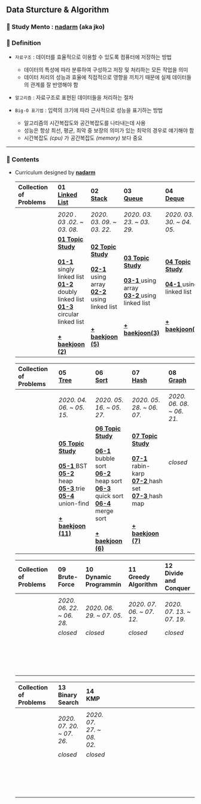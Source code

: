## Data Sturcture & Algorithm

### :runner: Study Mento  : [**nadarm**](https://github.com/nadarm/42-algorithm) (aka jko)

### :memo: Definition
- `자료구조` : 데이터를 효율적으로 이용할 수 있도록 컴퓨터에 저장하는 방법
    - 데이터의 특성에 따라 분류하여 구성하고 저장 및 처리하는 모든 작업을 의미
    - 데이터 처리의 성능과 효율에 직접적으로 영향을 끼치기 때문에 실제 데이터들의 관계를 잘 반영해야 함
- `알고리즘` : 자료구조로 표현된 데이터들을 처리하는 절차

- `Big-O 표기법` : 입력의 크기에 따라 근사적으로 성능을 표기하는 방법
    - 알고리즘의 시간복잡도와 공간복잡도를 나타내는데 사용
    - 성능은 항상 최선, 평균, 최악 중 보장의 의미가 있는 최악의 경우로 얘기해야 함
    - 시간복잡도 _(cpu)_ 가 공간복잡도 _(memory)_ 보다 중요
---

### :memo: Contents
- Curriculum designed by [**nadarm**](https://github.com/nadarm/42-algorithm)

    | Collection of　 <br>Problems　  | __01__ <br> [__Linked List__](https://github.com/nadarm/42-algorithm/tree/master/linked_list#linked-list) | __02__ <br> [__Stack__](https://github.com/nadarm/42-algorithm/tree/master/stack#stack) | __03__ <br> [__Queue__](https://github.com/nadarm/42-algorithm/tree/master/queue#queue) | __04__ <br> [__Deque__](https://github.com/nadarm/42-algorithm/tree/master/deque#deque) |
    |:---|:---|:---|:---|:---|
    ||||||
    | 　 | *2020 . 03 .02. ~ 03. 08.*  | *2020. 03. 09. ~ 03. 22.* | *2020. 03. 23. ~ 03. 29.* | *2020. 03. 30. ~ 04. 05.* |
    | 　 |  [__01 Topic Study__ ](/01_linked_list#1-linked-list) <br><br> [__01-1__ ](/01_linked_list/1_singly_linked_list)singly linked list <br> [__01-2__ ](/01_linked_list/2_doubly_linked_list)doubly linked list <br> [__01-3__ ](/01_linked_list/3_circular_linked_list)circular linked list<br><br> [__+ baekjoon (2)__ ](/01_linked_list/4_baekjoon) | [__02 Topic Study__ ](/02_stack#2-stack) <br><br>[__02-1__ ](/02_stack/1_stack_using_array)using array<br>  [__02-2__ ](/02_stack/2_stack_using_linked_list)using linked list<br><br><br> [__+ baekjoon (5)__ ](/02_stack/3_baekjoon)  |  [__03 Topic Study__ ](/03_queue#3-queue) <br><br> [__03-1__ ](/03_queue/1_queue_using_array)using array <br> [__03-2__ ](/03_queue/2_queue_using_linked_list)using linked list <br><br><br> [__+ baekjoon(3)__ ](/03_queue/3_baekjoon)  |  [__04 Topic Study__ ](/04_deque#4-deque) <br><br>[__04-1__ ](/04_deque/1_deque_using_linked_list)using linked list <br><br><br><br> [__+ baekjoon(3)__ ](/04_deque/2_baekjoon)|
    
    | Collection of　 <br>Problems　 | __05__ <br> [__Tree__](https://github.com/nadarm/42-algorithm/tree/master/tree#tree) | __06__ <br> [__Sort__](https://github.com/nadarm/42-algorithm/tree/master/sort#sort) | __07__ <br> [__Hash__](https://github.com/nadarm/42-algorithm/tree/master/hash#hash) | __08__ <br> [__Graph__](https://github.com/nadarm/42-algorithm/tree/master/graph#graph) |
    |:---|:---|:---|:---|:---|
    ||||||
    | 　 | *2020. 04. 06. ~ 05. 15.* | *2020. 05. 16. ~ 05. 27.* | *2020. 05. 28. ~ 06. 07.* | *2020. 06. 08. ~ 06. 21.* |
    | 　 |[__05 Topic Study__ ](/05_tree#5-tree) <br><br>[__05-1__ ](/05_tree/1_binary_search_tree)BST <br> [__05-2__ ](/05_tree/2_heap)heap <br> [__05-3__ ](/05_tree/3_trie)trie <br> [__05-4__ ](/05_tree/4_union_find)union-find<br><br> [__+ baekjoon (11)__ ](/05_tree/5_baekjoon) | [__06 Topic Study__ ](/06_sort#6-sort) <br><br> [__06-1__ ](/06_sort/1_bubble_sort)bubble sort <br> [__06-2__ ](/06_sort/2_heap_sort)heap sort <br> [__06-3__ ](/06_sort/3_quick_sort)quick sort <br> [__06-4__ ](/06_sort/4_merge_sort)merge sort <br><br> [__+ baekjoon (6)__ ](/06_sort/5_baekjoon) | [__07 Topic Study__ ](/07_hash#7-hash) <br><br> [__07-1__ ](/07_hash/1_rabin_karp)rabin-karp <br> [__07-2__ ](/07_hash/2_hash_set)hash set <br> [__07-3__ ](/07_hash/3_hash_map)hash map <br><br><br> [__+ baekjoon (7)__ ](/07_hash/4_baekjoon)  | _closed_ <br><br><br><br><br><br><br><br> |

    | Collection of　 <br>Problems　| __09__ <br>  __Brute-Force__ |__10__ <br> __Dynamic Programmin__ | __11__ <br> __Greedy Algorithm__ | __12__ <br> __Divide and Conquer__ |
    |:---|:---|:---|:---|:---|
    ||||||
    | 　 | *2020. 06. 22. ~ 06. 28.* | *2020. 06. 29. ~ 07. 05.* | *2020. 07. 06. ~ 07. 12.* | *2020. 07. 13. ~ 07. 19.* |
    | 　 | _closed_ <br><br><br><br><br><br> | _closed_ <br><br><br><br><br><br> | _closed_ <br><br><br><br><br><br> | _closed_ <br><br><br><br><br><br> |

    | Collection of　 <br>Problems　|  __13__ <br> __Binary Search__ | __14__ <br> __KMP__| 　　　　　 |　　　　　|
    |:---|:---|:---|:---|:---|
    ||||||
    | 　 | *2020. 07. 20. ~ 07. 26.* | *2020. 07. 27. ~ 08. 02.* | 　 　 　 　　　　　　 | 　 　 　 　　　　　　 |
    | 　 | _closed_ <br><br><br><br><br><br> | _closed_ <br><br><br><br><br><br> |  |  |
